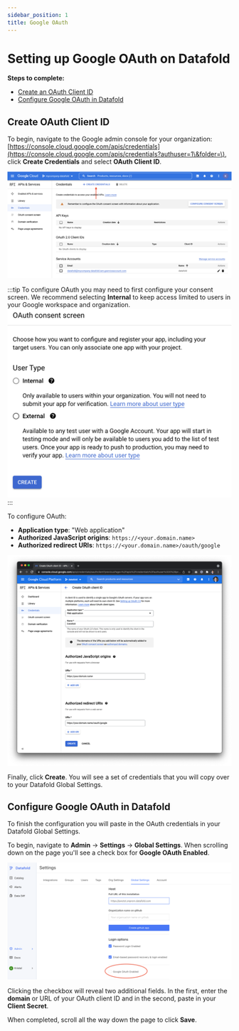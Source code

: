 ```yaml
---
sidebar_position: 1
title: Google OAuth
---
```

# Setting up Google OAuth on Datafold

**Steps to complete:**

* [Create an OAuth Client ID](google_oauth.md#create-oauth-client-id)
* [Configure Google OAuth in Datafold](google_oauth.md#configure-google-oauth-in-datafold)

## Create OAuth Client ID
To begin, navigate to the Google admin console for your organization: [https://console.cloud.google.com/apis/credentials](https://console.cloud.google.com/apis/credentials?authuser=1\&folder=\), click **Create Credentials** and select **OAuth Client ID**.

![](../../static/img/google_oauth_create_credential.png)

:::tip
To configure OAuth you may need to first configure your consent screen. We recommend selecting **Internal** to keep access limited to users in your Google workspace and organization. 
![](../../static/img/google_oauth_consent_screen.png)
:::

To configure OAuth:
* **Application type**: "Web application"
* **Authorized JavaScript origins**: `https://<your.domain.name>`
* **Authorized redirect URIs**: `https://<your.domain.name>/oauth/google`

![](../../static/img/google_oauth_authorizations.png)

Finally, click **Create**. You will see a set of credentials that you will copy over to your Datafold Global Settings. 

## Configure Google OAuth in Datafold
To finish the configuration you will paste in the OAuth credentials in your Datafold Global Settings. 

To begin, navigate to **Admin** -> **Settings** -> **Global Settings**. When scrolling down on the page you'll see a check box for **Google OAuth Enabled**.

![](../../static/img/google_oauth_datafold_checkbox.png)

Clicking the checkbox will reveal two additional fields. In the first, enter the **domain** or URL of your OAuth client ID and in the second, paste in your **Client Secret**.

When completed, scroll all the way down the page to click **Save**.